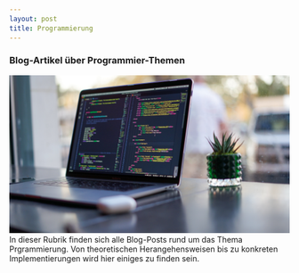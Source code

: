 ```yaml
---
layout: post
title: Programmierung
---
```


### Blog-Artikel über Programmier-Themen

![Prozessor](/public/pictures/programming.jpg)
In dieser Rubrik finden sich alle Blog-Posts rund um das Thema Prgrammierung. Von theoretischen Herangehensweisen bis zu konkreten Implementierungen wird hier einiges zu finden sein.
